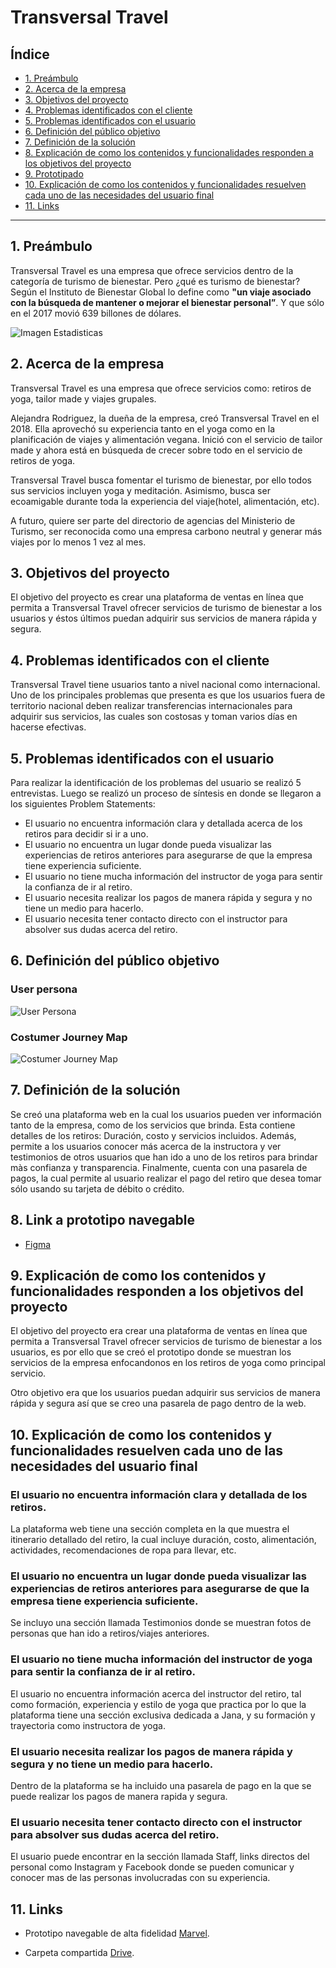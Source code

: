 # Transversal Travel
 
## Índice
 
* [1. Preámbulo](#1-preámbulo)
* [2. Acerca de la empresa](#2-acerca-de-la-empresa)
* [3. Objetivos del proyecto](#3-objetivos-del-proyecto)
* [4. Problemas identificados con el cliente](#4-problemas-identificados-con-el-cliente)
* [5. Problemas identificados con el usuario](#5-problemas-identificados-con-el-usuario)
* [6. Definición del público objetivo](#6-definición-del-público-objetivo)
* [7. Definición de la solución](#7-definición-de-la-solucion)
* [8. Explicación de como los contenidos y funcionalidades responden a los objetivos del proyecto](#8-explicacion-de-como-los-contenidos-y-funcionalidades-responden-a-los-objetivos-del-proyecto)
* [9. Prototipado](#9-prototipado)
* [10. Explicación de como los contenidos y funcionalidades resuelven cada uno de las necesidades del usuario final](#10-explicacion-de-como-los-contenidos-y-funcionalidades-resuelven-cada-uno-de-las-necesidades-del-usuario-final)
* [11. Links](#11-Links)

***

## 1. Preámbulo

Transversal Travel es una empresa que ofrece servicios dentro de la categoría de turismo de bienestar. 
Pero ¿qué es turismo de bienestar? Según el Instituto de Bienestar Global lo define como 
**"un viaje asociado con la búsqueda de mantener o mejorar el bienestar personal”**.
Y que sólo en el 2017 movió 639 billones de dólares.

![Imagen Estadisticas](.\WT.jpg)

## 2. Acerca de la empresa
 
Transversal Travel es una empresa que ofrece servicios como: retiros de yoga, 
tailor made y viajes grupales.

Alejandra Rodriguez, la dueña de la empresa, creó Transversal Travel en el 2018. 
Ella aprovechó su experiencia tanto en el yoga como en la planificación de viajes 
y alimentación vegana.
Inició con el servicio de tailor made y ahora está en búsqueda de crecer sobre 
todo en el servicio de retiros de yoga.

Transversal Travel busca fomentar el turismo de bienestar, por ello todos sus 
servicios incluyen yoga y meditación. Asimismo, busca ser ecoamigable durante 
toda la experiencia del viaje(hotel, alimentación, etc).

A futuro, quiere ser parte del directorio de agencias del Ministerio de Turismo, 
ser reconocida como una empresa carbono neutral y generar más viajes por lo menos
1 vez al mes.

## 3. Objetivos del proyecto

El objetivo del proyecto es crear una plataforma de ventas en línea que permita 
a Transversal Travel ofrecer servicios de turismo de bienestar a los usuarios y 
éstos últimos puedan adquirir sus servicios de manera rápida y segura.

## 4. Problemas identificados con el cliente

Transversal Travel tiene usuarios tanto a nivel nacional como internacional. 
Uno de los principales problemas que presenta es que los usuarios fuera de 
territorio nacional deben realizar transferencias internacionales para adquirir 
sus servicios, las cuales son costosas y toman varios días en hacerse efectivas.

## 5. Problemas identificados con el usuario

Para realizar la identificación de los problemas del usuario se realizó 5 entrevistas. 
Luego se realizó un proceso de síntesis en donde se llegaron a los siguientes Problem 
Statements:

- El usuario no encuentra información clara y detallada acerca de los retiros para 
  decidir si ir a uno.
- El usuario no encuentra un lugar donde pueda visualizar las experiencias de retiros 
  anteriores para asegurarse de que la empresa tiene experiencia suficiente.
- El usuario no tiene mucha información del instructor de yoga para sentir la confianza 
  de ir al retiro.
- El usuario necesita realizar los pagos de manera rápida y segura y no tiene un medio 
  para hacerlo.
- El usuario necesita tener contacto directo con el instructor para absolver sus dudas 
  acerca del retiro.

## 6. Definición del público objetivo

###  User persona

![User Persona](.\UserPersona.PNG)

###  Costumer Journey Map

![Costumer Journey Map](.\CJM.png)

## 7. Definición de la solución

Se creó una plataforma web en la cual los usuarios pueden ver información tanto 
de la empresa, como de los servicios que brinda. Esta contiene detalles de los 
retiros: Duración, costo y servicios incluidos. Además, permite a los usuarios 
conocer más acerca de la instructora y ver testimonios de otros usuarios que han 
ido a uno de los retiros para brindar màs confianza y transparencia. 
Finalmente, cuenta con una pasarela de pagos, la cual permite al usuario realizar 
el pago del retiro que desea tomar sólo usando su tarjeta de débito o crédito.

## 8. Link a prototipo navegable

- [Figma](https://www.figma.com/proto/dzx3wAloCAmTt9gL8Z6N5j/CJM?node-id=20%3A198&scaling=scale-down)

## 9. Explicación de como los contenidos y funcionalidades responden a los objetivos del proyecto

El objetivo del proyecto era crear una plataforma de ventas en línea que permita 
a Transversal Travel ofrecer servicios de turismo de bienestar a los usuarios, es 
por ello que se creó el prototipo donde se muestran los servicios de la empresa 
enfocandonos en los retiros de yoga como principal servicio.

Otro objetivo era que los usuarios puedan adquirir sus servicios de manera rápida 
y segura así que se creo una pasarela de pago dentro de la web.

## 10. Explicación de como los contenidos y funcionalidades resuelven cada uno de las necesidades del usuario final

### El usuario no encuentra información clara y detallada de los retiros.
 La plataforma web tiene una sección completa en la que muestra el itinerario detallado del retiro, la cual incluye duración, costo, alimentación, actividades, recomendaciones de ropa para llevar, etc. 

### El usuario no encuentra un lugar donde pueda visualizar las experiencias de retiros anteriores para asegurarse de que la empresa tiene experiencia suficiente. 
Se incluyo una sección llamada Testimonios donde se muestran fotos de personas que han ido a retiros/viajes anteriores.

### El usuario no tiene mucha información del instructor de yoga para sentir la confianza de ir al retiro.
El usuario no encuentra información acerca del instructor del retiro, tal como formación, experiencia y estilo de yoga que practica por lo que la plataforma tiene una sección exclusiva dedicada a Jana, y su formación y trayectoria como instructora de yoga.

### El usuario necesita realizar los pagos de manera rápida y segura y no tiene un medio para hacerlo.
Dentro de la plataforma se ha incluido una pasarela de pago en la que se puede realizar los pagos de manera rapida y segura.

### El usuario necesita tener contacto directo con el instructor para absolver sus dudas acerca del retiro.
El usuario puede encontrar en la sección llamada Staff, links directos del personal como Instagram y Facebook donde se pueden comunicar y conocer mas de las personas involucradas con su experiencia.

## 11. Links

- Prototipo navegable de alta fidelidad [Marvel](https://marvelapp.com/20f7c79g).

- Carpeta compartida [Drive](https://drive.google.com/drive/folders/1FJdyXhNAS14YiS9SaOKpAG2gHAat1arZ).

